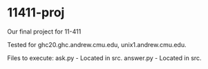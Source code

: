 11411-proj
==========

Our final project for 11-411

Tested for ghc20.ghc.andrew.cmu.edu, unix1.andrew.cmu.edu.

Files to execute:
ask.py - Located in src.
answer.py - Located in src.
